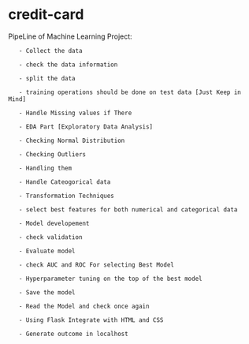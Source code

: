 # credit-card
PipeLine of Machine Learning Project:

       - Collect the data
       
       - check the data information
       
       - split the data
       
       - training operations should be done on test data [Just Keep in Mind]
       
       - Handle Missing values if There
       
       - EDA Part [Exploratory Data Analysis]
       
       - Checking Normal Distribution
       
       - Checking Outliers
       
       - Handling them
       
       - Handle Cateogorical data
       
       - Transformation Techniques
       
       - select best features for both numerical and categorical data
       
       - Model developement
       
       - check validation
       
       - Evaluate model
       
       - check AUC and ROC For selecting Best Model
       
       - Hyperparameter tuning on the top of the best model
       
       - Save the model
       
       - Read the Model and check once again
       
       - Using Flask Integrate with HTML and CSS
       
       - Generate outcome in localhost
